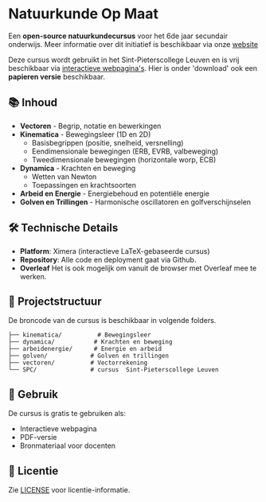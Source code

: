 # Natuurkunde Op Maat

Een **open-source natuurkundecursus** voor het 6de jaar secundair onderwijs. Meer informatie over dit initiatief is beschikbaar via onze [website](https://wiskunde.opmaat.org/website/inhoud/cursussen/natuurkunde)

Deze cursus wordt gebruikt in het Sint-Pieterscollege Leuven en is vrij beschikbaar via [interactieve webpagina's](https://wiskunde.opmaat.org/nat6/SPC/semester1/kinematica/basis_versnelling). Hier is onder 'download' ook een **papieren versie** beschikbaar. 


## 📚 Inhoud

- **Vectoren** - Begrip, notatie en bewerkingen
- **Kinematica** - Bewegingsleer (1D en 2D)
  - Basisbegrippen (positie, snelheid, versnelling)
  - Eendimensionale bewegingen (ERB, EVRB, valbeweging)
  - Tweedimensionale bewegingen (horizontale worp, ECB)
- **Dynamica** - Krachten en beweging
  - Wetten van Newton
  - Toepassingen en krachtsoorten
- **Arbeid en Energie** - Energiebehoud en potentiële energie
- **Golven en Trillingen** - Harmonische oscillatoren en golfverschijnselen

## 🛠️ Technische Details

- **Platform**: Ximera (interactieve LaTeX-gebaseerde cursus)
- **Repository**: Alle code en deployment gaat via Github. 
- **Overleaf** Het is ook mogelijk om vanuit de browser met Overleaf mee te werken.  

## 📁 Projectstructuur

De broncode van de cursus is beschikbaar in volgende folders. 
```
├── kinematica/          # Bewegingsleer
├── dynamica/           # Krachten en beweging  
├── arbeidenergie/      # Energie en arbeid
├── golven/            # Golven en trillingen
├── vectoren/          # Vectorrekening
└── SPC/               # cursus  Sint-Pieterscollege Leuven
```

## 🚀 Gebruik

De cursus is gratis te gebruiken als:
- Interactieve webpagina
- PDF-versie 
- Bronmateriaal voor docenten

<!-- ## 📋 Status

Zie [sem1.md](sem1.md) voor de gedetailleerde inhoudsopgave en voortgang. -->

## 📄 Licentie

Zie [LICENSE](LICENSE) voor licentie-informatie.


